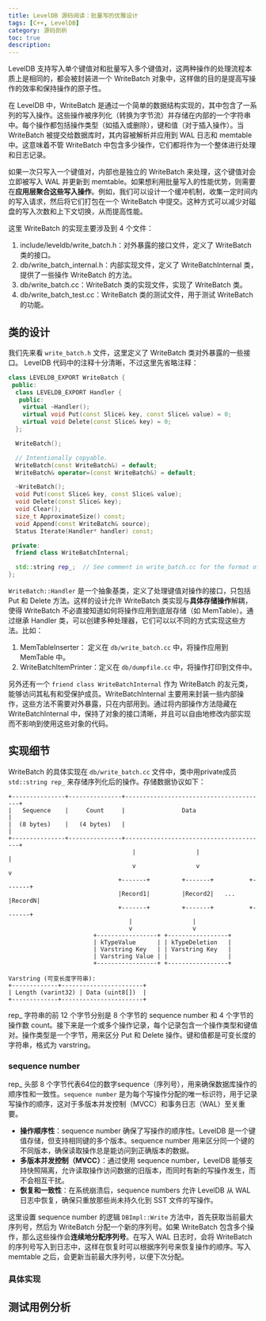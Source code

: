 ```yaml
---
title: LevelDB 源码阅读：批量写的优雅设计
tags: [C++, LevelDB]
category: 源码剖析
toc: true
description: 
---
```


LevelDB 支持写入单个键值对和批量写入多个键值对，这两种操作的处理流程本质上是相同的，都会被封装进一个 WriteBatch 对象中，这样做的目的是提高写操作的效率和保持操作的原子性。

在 LevelDB 中，WriteBatch 是通过一个简单的数据结构实现的，其中包含了一系列的写入操作。这些操作被序列化（转换为字节流）并存储在内部的一个字符串中。每个操作都包括操作类型（如插入或删除），键和值（对于插入操作）。当 WriteBatch 被提交给数据库时，其内容被解析并应用到 WAL 日志和 memtable 中。这意味着不管 WriteBatch 中包含多少操作，它们都将作为一个整体进行处理和日志记录。

如果一次只写入一个键值对，内部也是独立的 WriteBatch 来处理，这个键值对会立即被写入 WAL 并更新到 memtable。如果想利用批量写入的性能优势，则需要在**应用层聚合这些写入操作**。例如，我们可以设计一个缓冲机制，收集一定时间内的写入请求，然后将它们打包在一个 WriteBatch 中提交。这种方式可以减少对磁盘的写入次数和上下文切换，从而提高性能。

<!-- more -->

这里 WriteBatch 的实现主要涉及到 4 个文件：

1. include/leveldb/write_batch.h：对外暴露的接口文件，定义了 WriteBatch 类的接口。
2. db/write_batch_internal.h：内部实现文件，定义了 WriteBatchInternal 类，提供了一些操作 WriteBatch 的方法。
3. db/write_batch.cc：WriteBatch 类的实现文件，实现了 WriteBatch 类。
4. db/write_batch_test.cc：WriteBatch 类的测试文件，用于测试 WriteBatch 的功能。

## 类的设计

我们先来看 `write_batch.h` 文件，这里定义了 WriteBatch 类对外暴露的一些接口。 LevelDB 代码中的注释十分清晰，不过这里先省略注释：

```c++
class LEVELDB_EXPORT WriteBatch {
 public:
  class LEVELDB_EXPORT Handler {
   public:
    virtual ~Handler();
    virtual void Put(const Slice& key, const Slice& value) = 0;
    virtual void Delete(const Slice& key) = 0;
  };

  WriteBatch();

  // Intentionally copyable.
  WriteBatch(const WriteBatch&) = default;
  WriteBatch& operator=(const WriteBatch&) = default;

  ~WriteBatch();
  void Put(const Slice& key, const Slice& value);
  void Delete(const Slice& key);
  void Clear();
  size_t ApproximateSize() const;
  void Append(const WriteBatch& source);
  Status Iterate(Handler* handler) const;

 private:
  friend class WriteBatchInternal;

  std::string rep_;  // See comment in write_batch.cc for the format of rep_
};
```

`WriteBatch::Handler` 是一个抽象基类，定义了处理键值对操作的接口，只包括 Put 和 Delete 方法。这样的设计允许 WriteBatch 类实现与**具体存储操作**解耦，使得 WriteBatch 不必直接知道如何将操作应用到底层存储（如 MemTable）。通过继承 Handler 类，可以创建多种处理器，它们可以以不同的方式实现这些方法。比如：

1. MemTableInserter： 定义在 `db/write_batch.cc` 中，将操作应用到 MemTable 中。
2. WriteBatchItemPrinter：定义在 `db/dumpfile.cc` 中，将操作打印到文件中。

另外还有一个 `friend class WriteBatchInternal` 作为 WriteBatch 的友元类，能够访问其私有和受保护成员。WriteBatchInternal 主要用来封装一些内部操作，这些方法不需要对外暴露，只在内部用到。通过将内部操作方法隐藏在 WriteBatchInternal 中，保持了对象的接口清晰，并且可以自由地修改内部实现而不影响到使用这些对象的代码。

## 实现细节

WriteBatch 的具体实现在 `db/write_batch.cc` 文件中，类中用private成员 `std::string rep_` 来存储序列化后的操作。存储数据协议如下：

```
+---------------+---------------+----------------------------------------+
|   Sequence    |     Count     |                Data                    |
|  (8 bytes)    |   (4 bytes)   |                                        |
+---------------+---------------+----------------------------------------+
                                   |                 |                   |
                                   v                 v                   v
                               +-------+         +-------+          +-------+
                               |Record1|         |Record2|   ...    |RecordN|
                               +-------+         +-------+          +-------+
                                  |                 |
                                  v                 v
                        +-----------------+ +-----------------+
                        | kTypeValue      | | kTypeDeletion   |
                        | Varstring Key   | | Varstring Key   |
                        | Varstring Value | |                 |
                        +-----------------+ +-----------------+
                        
Varstring (可变长度字符串):
+-------------+-----------------------+
| Length (varint32) | Data (uint8[])  |
+-------------+-----------------------+
```

rep_ 字符串的前 12 个字节分别是 8 个字节的 sequence number 和 4 个字节的操作数 count。接下来是一个或多个操作记录，每个记录包含一个操作类型和键值对。操作类型是一个字节，用来区分 Put 和 Delete 操作。键和值都是可变长度的字符串，格式为 varstring。

### sequence number

rep_ 头部 8 个字节代表64位的数字sequence（序列号），用来确保数据库操作的顺序性和一致性。`sequence number` 是为每个写操作分配的唯一标识符，用于记录写操作的顺序，这对于多版本并发控制（MVCC）和事务日志（WAL）至关重要。

- **操作顺序性**：sequence number 确保了写操作的顺序性。LevelDB 是一个键值存储，但支持相同键的多个版本。sequence number 用来区分同一个键的不同版本，确保读取操作总是能访问到正确版本的数据。
- **多版本并发控制（MVCC）**：通过使用 sequence number，LevelDB 能够支持快照隔离，允许读取操作访问数据的旧版本，而同时有新的写操作发生，而不会相互干扰。
- **恢复和一致性**：在系统崩溃后，sequence numbers 允许 LevelDB 从 WAL 日志中恢复，确保只重放那些尚未持久化到 SST 文件的写操作。

这里设置 sequence number 的逻辑 `DBImpl::Write` 方法中，首先获取当前最大序列号，然后为 WriteBatch 分配一个新的序列号。如果 WriteBatch 包含多个操作，那么这些操作会**连续地分配序列号**。在写入 WAL 日志时，会将 WriteBatch 的序列号写入到日志中，这样在恢复时可以根据序列号来恢复操作的顺序。写入 memtable 之后，会更新当前最大序列号，以便下次分配。

### 具体实现

## 测试用例分析

